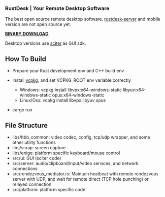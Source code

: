### RustDesk | Your Remote Desktop Software

The best open source remote desktop software. [rustdesk-server](https://github.com/rustdesk/rustdesk-server) and mobile version are not open source yet.

[**BINARY DOWNLOAD**](https://github.com/rustdesk/rustdesk/releases)

Desktop versions use [sciter](https://sciter.com/) as GUI sdk.

## How To Build

* Prepare your Rust development env and C++ build env

* Install [vcpkg](https://github.com/microsoft/vcpkg), and set VCPKG_ROOT env variable correctly

   - Windows: vcpkg install libvpx:x64-windows-static libyuv:x64-windows-static opus:x64-windows-static
   - Linux/Osx: vcpkg install libvpx libyuv opus
   
* cargo run

## File Structure

- libs/hbb_common: video codec, config, tcp/udp wrapper, and some other utility functions
- libs/scrap: screen capture
- libs/enigo: platform specific keyboard/mouse control
- src/ui: GUI (sciter code)
- src/server: audio/clipboard/input/video services, and network connections
- src/rendezvous_mediator.rs: Maintain heatbeat with remote rendezvous server with UDP, and wait for remote direct (TCP hole punching) or relayed connection
- src/platform: platform specific code
